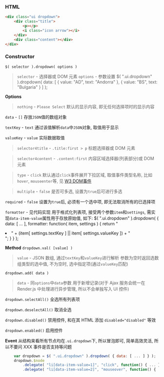 ### HTML
```html
<div class="ui dropdown">
    <div class="title">
        <p></p>
        <i class="icon arrow"></i>
    </div>
    <div class="content"></div>
</div>
```

### Constructor
`$( selector ).dropdown( options )`
> `selector` - 选择器或 DOM 元素
> `options` - 参数设置
	$( ".ui.dropdown" ).dropdown( data: [ { 
		value: "AD",
		text: "Andorra"
	}, {
		value: "BS",
		text: "Bulgaria"
	} ] );


**Options**
> `nothing` - `Please Select`
默认的显示内容, 即无任何选择项时的显示内容

`data` - `[]`
存放`JSON`值的数组对象

`textKey` - `text`
通过该值解析`data`中`JSON`对象, 取值用于显示

`valueKey` - `value`
实际数据取值

> `selector4title` - `.title:first > p`
标题选择器或 DOM 元素

> `selector4content` - `.content:first`
内容区域选择器(列表部分)或 DOM 元素

> `type` - `click`
默认通过`click`事件展开下拉区域, 取值事件类型名称, 比如`hover`, `mouseenter`等, 见 [W3 DOM事件](http://www.w3school.com.cn/js/js_htmldom_events.asp)

> `multiple` - `false`
是否可多选, 设置为`true`后可进行多选

`required` - `false`
设置为`true`后, 必须有一个选中项, 即无法取消所有的已选择项

`formatter` - 见代码实现
用于格式化列表项, 接受两个参数`item`和`settings`, 需实现`data-item-value`属性用于存放原始值, 如下:
	$( ".ui.dropdown" ).dropdown( {
		data: [ ... ],
		formatter: function( item, settings ) {
			return "<li data-item-value=" + item[ settings.valueKey ] + "><span>" + (item[ settings.textKey ] || item[ settings.valueKey ]) + "</span></li>";
		}
	} );

**Method**
`dropdown.val( [value] )`
> `value` - JSON 数组, 通过`textKey`和`valueKey`进行解析
参数为空时返回选数组类型的选中值, 不为空时, 选中指定项(通过`valueKey`匹配)

`dropdown.add( data )`
> `data` - 同`options`中`data`参数
用于新增记录(对于 Ajax 服务会统一在 Render.js 中处理进行异步管理, 所以不会单独写入 UI 控件)

`dropdown.selectAll()`
全选所有列表项

`dropdown.deselectAll()`
取消全选

`dropdown.disabled()`
禁用控件, 和在其 HTML 添加 `disabled="disabled"` 等效

`dropdown.enabled()`
启用控件

**Event**
从结构来看所有节点均在`.ui.dropdown`下, 所以冒泡即可, 简单高效灵活, 所以不要问 XXX 事件是否支持等问题

```javascript
	var dropdown = $( ".ui.dropdown" ).dropdown( { data: [ ... ] } );
	dropdown.$node
		.delegate( "li[data-item-value=1]", "click", function() { ... } )
		.delegate( "li[data-item-value=2]", "mouseover", function() { ... } );
```
